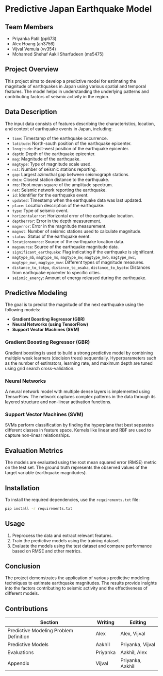 # Predictive Japan Earthquake Model

## Team Members
- Priyanka Patil (pp673)
- Alex Hoang (ah3756)
- Vijval Vemula (vv354)
- Mohamed Shehaf Aakil Sharfudeen (ms5475)

## Project Overview
This project aims to develop a predictive model for estimating the magnitude of earthquakes in Japan using various spatial and temporal features. The model helps in understanding the underlying patterns and contributing factors of seismic activity in the region.

## Data Description
The input data consists of features describing the characteristics, location, and context of earthquake events in Japan, including:
- `time`: Timestamp of the earthquake occurrence.
- `latitude`: North-south position of the earthquake epicenter.
- `longitude`: East-west position of the earthquake epicenter.
- `depth`: Depth of the earthquake epicenter.
- `mag`: Magnitude of the earthquake.
- `magtype`: Type of magnitude scale used.
- `nst`: Number of seismic stations reporting.
- `gap`: Largest azimuthal gap between seismograph stations.
- `dmin`: Closest station distance to the earthquake.
- `rms`: Root mean square of the amplitude spectrum.
- `net`: Seismic network reporting the earthquake.
- `id`: Identifier for the earthquake event.
- `updated`: Timestamp when the earthquake data was last updated.
- `place`: Location description of the earthquake.
- `type`: Type of seismic event.
- `horizontalerror`: Horizontal error of the earthquake location.
- `deptherror`: Error in the depth measurement.
- `magerror`: Error in the magnitude measurement.
- `magnst`: Number of seismic stations used to calculate magnitude.
- `status`: Status of the earthquake event.
- `locationsource`: Source of the earthquake location data.
- `magsource`: Source of the earthquake magnitude data.
- `significant_earthquake`: Flag indicating if the earthquake is significant.
- `magtype_mb`, `magtype_ms`, `magtype_mw`, `magtype_mwb`, `magtype_mwc`, `magtype_mwr`, `magtype_mww`: Different types of magnitude measures.
- `distance_to_tokyo`, `distance_to_osaka`, `distance_to_kyoto`: Distances from earthquake epicenter to specific cities.
- `seismic_energy`: Amount of energy released during the earthquake.

## Predictive Modeling
The goal is to predict the magnitude of the next earthquake using the following models:
- **Gradient Boosting Regressor (GBR)**
- **Neural Networks (using TensorFlow)**
- **Support Vector Machines (SVM)**

### Gradient Boosting Regressor (GBR)
Gradient boosting is used to build a strong predictive model by combining multiple weak learners (decision trees) sequentially. Hyperparameters such as the number of estimators, learning rate, and maximum depth are tuned using grid search cross-validation.

### Neural Networks
A neural network model with multiple dense layers is implemented using TensorFlow. The network captures complex patterns in the data through its layered structure and non-linear activation functions.

### Support Vector Machines (SVM)
SVMs perform classification by finding the hyperplane that best separates different classes in feature space. Kernels like linear and RBF are used to capture non-linear relationships.

## Evaluation Metrics
The models are evaluated using the root mean squared error (RMSE) metric on the test set. The ground truth represents the observed values of the target variable (earthquake magnitudes).

## Installation
To install the required dependencies, use the `requirements.txt` file:
```bash
pip install -r requirements.txt
````

## Usage
1. Preprocess the data and extract relevant features.
2. Train the predictive models using the training dataset.
3. Evaluate the models using the test dataset and compare performance based on RMSE and other metrics.

## Conclusion
The project demonstrates the application of various predictive modeling techniques to estimate earthquake magnitudes. The results provide insights into the factors contributing to seismic activity and the effectiveness of different models.

## Contributions
| Section | Writing | Editing |
|---------|---------|---------|
| Predictive Modeling Problem Definition | Alex | Alex, Vijval |
| Predictive Models | Aakhil | Priyanka, Vijval |
| Evaluations | Priyanka | Aakhil, Alex |
| Appendix | Vijval | Priyanka, Aakhil |



